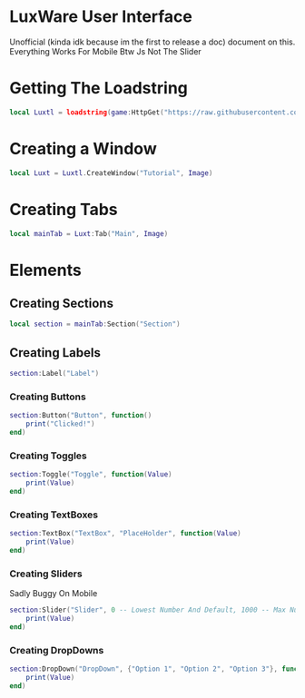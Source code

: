 # LuxWare User Interface
Unofficial (kinda idk because im the first to release a doc) document on this.
Everything Works For Mobile Btw Js Not The Slider
# Getting The Loadstring
```lua
local Luxtl = loadstring(game:HttpGet("https://raw.githubusercontent.com/xHeptc/Luxware-UI-Library/main/Source.lua"))()
```
# Creating a Window
```lua
local Luxt = Luxtl.CreateWindow("Tutorial", Image)
```
# Creating Tabs
```lua
local mainTab = Luxt:Tab("Main", Image)
```
# Elements
## Creating Sections
```lua
local section = mainTab:Section("Section")
```
## Creating Labels
```lua
section:Label("Label")
```
### Creating Buttons
```lua
section:Button("Button", function()
    print("Clicked!")
end)
```
### Creating Toggles
```lua
section:Toggle("Toggle", function(Value)
    print(Value)
end)
```
### Creating TextBoxes
```lua
section:TextBox("TextBox", "PlaceHolder", function(Value)
    print(Value)
end)
```
### Creating Sliders
Sadly Buggy On Mobile
```lua
section:Slider("Slider", 0 -- Lowest Number And Default, 1000 -- Max Number, function(Value)
    print(Value)
end)
```
### Creating DropDowns
```lua
section:DropDown("DropDown", {"Option 1", "Option 2", "Option 3"}, function(Value) 
    print(Value)
end)
```
